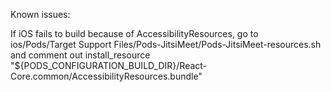 Known issues:

If iOS fails to build because of AccessibilityResources, go to 
ios/Pods/Target Support Files/Pods-JitsiMeet/Pods-JitsiMeet-resources.sh
and comment out
install_resource "${PODS_CONFIGURATION_BUILD_DIR}/React-Core.common/AccessibilityResources.bundle"
